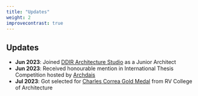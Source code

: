 ```yaml
---
title: "Updates"
weight: 2
improvecontrast: true
---
```


## Updates

* **Jun 2023**: Joined [DDIR Architecture Studio](https://www.linkedin.com/company/ddir-architecture-studio/) as a Junior Architect
* **Jun 2023**: Received honourable mention in International Thesis Competition hosted by [Archdais](https://archdais.com/)
* **Jul 2023**: Got selected for [Charles Correa Gold Medal](https://charlescorreafoundation.org/portfolio/charles-correa-gold-medal/) from RV College of Architecture
